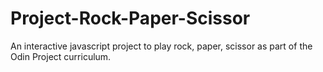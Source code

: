 # Project-Rock-Paper-Scissor
An interactive javascript project to play rock, paper, scissor as part of the Odin Project curriculum.
